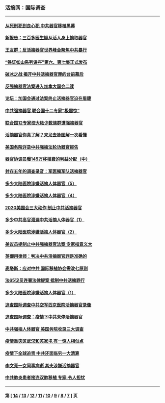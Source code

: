 ### 活摘网：国际调查
---
#### [从死刑犯到良心犯 中共器官移植黑幕](../../pages/nf5947/n13764669.md?07290430) 
#### [新报告：三百多医生疑从活人身上摘取器官](../../pages/nf5947/n13703044.md?07290430) 
#### [王友群：反活摘器官世界峰会聚焦中共暴行](../../pages/nf5947/n13250738.md?07290430) 
#### [“铁证如山系列讲座”第六、第七集正式发布](../../pages/nf5947/n13106287.md?07290430) 
#### [破冰之战 揭开中共活摘器官罪的台前幕后](../../pages/nf5947/n13082457.md?07290430) 
#### [反强摘器官法案进入加拿大国会二读](../../pages/nf5947/n13033450.md?07290430) 
#### [论坛：加国会通过法案终止活摘器官迫在眉睫](../../pages/nf5947/n13029839.md?07290430) 
#### [中共强摘器官 联合国十二专家“极震惊”](../../pages/nf5947/n13024313.md?07290430) 
#### [联合国12专家控大陆少数族群遭强摘器官](../../pages/nf5947/n13023877.md?07290430) 
#### [活摘器官你真了解？来龙去脉图解一次看懂](../../pages/nf5947/n13013820.md?07290430) 
#### [美国务院详录中共强摘法轮功器官报告](../../pages/nf5947/n12944519.md?07290430) 
#### [器官协调员曝145万移植费的利益分配（中）](../../pages/nf5947/n12894547.md?07290430) 
#### [封存五年的调查录音：军医揭军队活摘器官](../../pages/nf5947/n12798692.md?07290430) 
#### [多少大陆医院涉嫌活摘人体器官（5）](../../pages/nf5947/n12768383.md?07290430) 
#### [多少大陆医院涉嫌活摘人体器官（4）](../../pages/nf5947/n12664434.md?07290430) 
#### [2020美国会三大动作 制止中共活摘器官](../../pages/nf5947/n12682004.md?07290430) 
#### [多少中共高官泄漏中共活摘人体器官（1）](../../pages/nf5947/n12671234.md?07290430) 
#### [多少大陆医院涉嫌活摘人体器官（2）](../../pages/nf5947/n12655589.md?07290430) 
#### [美议员提制止中共强摘器官法案 专家指意义大](../../pages/nf5947/n12630561.md?07290430) 
#### [英御用律师：判决中共活摘器官罪是准确的](../../pages/nf5947/n12580740.md?07290430) 
#### [麦塔斯：应对中共 国际移植协会需改七原则](../../pages/nf5947/n12514711.md?07290430) 
#### [法65议员连署法律提案 抵制中共活摘罪行](../../pages/nf5947/n12437047.md?07290430) 
#### [多少大陆医院涉嫌活摘人体器官（1）](../../pages/nf5947/n12414284.md?07290430) 
#### [追查国际调查中共空军西京医院活摘器官录像](../../pages/nf5947/n12348837.md?07290430) 
#### [追查国际调查：疫情下中共未停活摘器官](../../pages/nf5947/n12273415.md?07290430) 
#### [中共强摘人体器官 美国务院收录三大调查](../../pages/nf5947/n12181488.md?07290430) 
#### [疫情重灾区武汉和苏家屯 有一惊人相似点](../../pages/nf5947/n12150824.md?07290430) 
#### [疫情下全球追责 中共还面临另一大清算](../../pages/nf5947/n12070397.md?07290430) 
#### [李文亮一女同事病逝 其夫涉嫌活摘器官](../../pages/nf5947/n11957882.md?07290430) 
#### [中共肺炎患者接连双肺移植 专家:令人担忧](../../pages/nf5947/n11945516.md?07290430) 

---
#### 第 [ [14](./14.md?07290430) / [13](./13.md?07290430) / [12](./12.md?07290430) / [11](./11.md?07290430) / [10](./10.md?07290430) / [9](./9.md?07290430) / [8](./8.md?07290430) / [7](./7.md?07290430) ] 页
